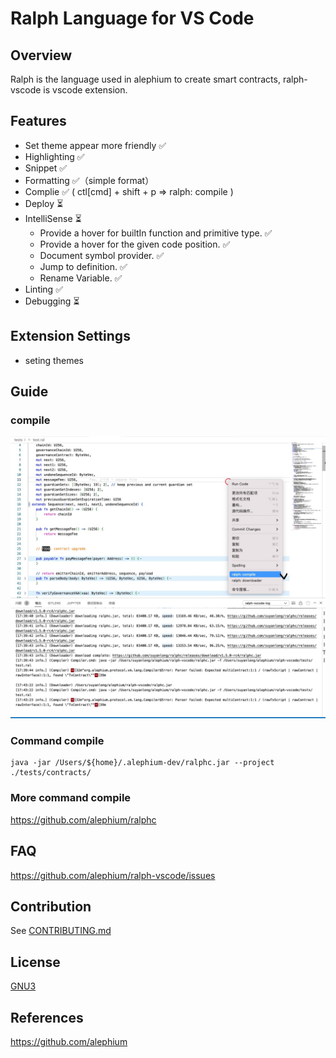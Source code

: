 # Ralph Language for VS Code

## Overview

Ralph is the language used in alephium to create smart contracts, ralph-vscode is vscode extension.

## Features

- Set theme appear more friendly ✅
- Highlighting ✅
- Snippet ✅
- Formatting ✅（simple format）
- Complie ✅ ( ctl[cmd] + shift + p => ralph: compile )
- Deploy ⏳
- IntelliSense ⏳
  - Provide a hover for builtIn function and primitive type. ✅
  - Provide a hover for the given code position. ✅
  - Document symbol provider. ✅
  - Jump to definition. ✅
  - Rename Variable. ✅
- Linting ✅
- Debugging ⏳

## Extension Settings

- seting themes

## Guide

### compile

![avatar](./img/img1.jpg)

### Command compile

```shell
java -jar /Users/${home}/.alephium-dev/ralphc.jar --project ./tests/contracts/
```

### More command compile

https://github.com/alephium/ralphc

## FAQ

<https://github.com/alephium/ralph-vscode/issues>

## Contribution

See [CONTRIBUTING.md](https://github.com/alephium/ralph-vscode/blob/main/CONTRIBUTING.md)

## License

[GNU3](<[LICENSE](https://github.com/alephium/ralph-vscode/blob/main/LICENSE)>)

## References

<https://github.com/alephium>
